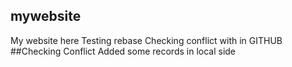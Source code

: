 ## mywebsite
My website here
Testing rebase
Checking conflict with in GITHUB
##Checking Conflict 
Added some records in local side
